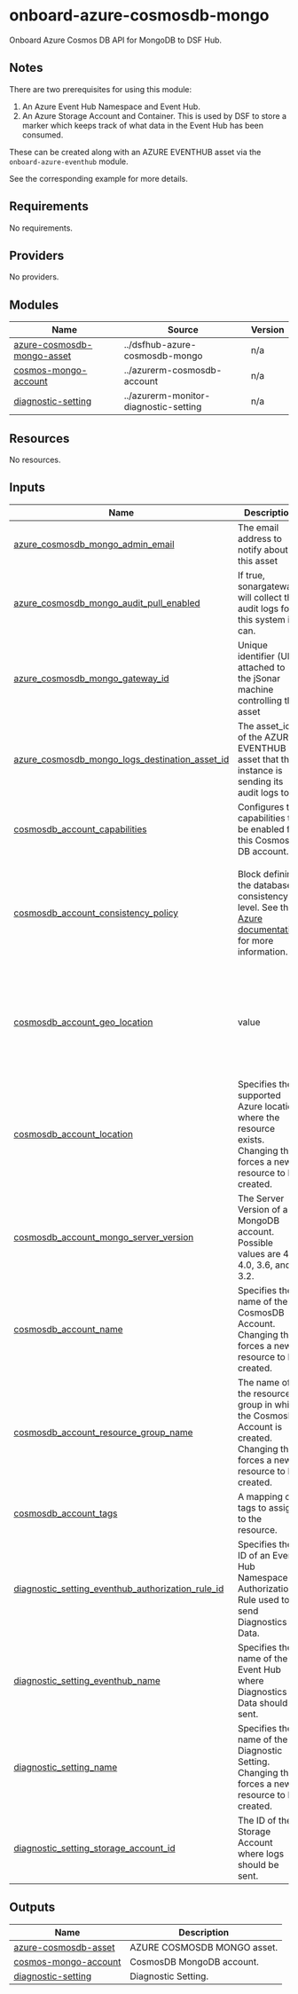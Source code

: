 # onboard-azure-cosmosdb-mongo
Onboard Azure Cosmos DB API for MongoDB to DSF Hub.

## Notes
There are two prerequisites for using this module:
1. An Azure Event Hub Namespace and Event Hub. 
2. An Azure Storage Account and Container. This is used by DSF to store a marker which keeps track of what data in the Event Hub has been consumed.

These can be created along with an AZURE EVENTHUB asset via the ``onboard-azure-eventhub`` module.

See the corresponding example for more details.

<!-- BEGIN_TF_DOCS -->
## Requirements

No requirements.

## Providers

No providers.

## Modules

| Name | Source | Version |
|------|--------|---------|
| <a name="module_azure-cosmosdb-mongo-asset"></a> [azure-cosmosdb-mongo-asset](#module\_azure-cosmosdb-mongo-asset) | ../dsfhub-azure-cosmosdb-mongo | n/a |
| <a name="module_cosmos-mongo-account"></a> [cosmos-mongo-account](#module\_cosmos-mongo-account) | ../azurerm-cosmosdb-account | n/a |
| <a name="module_diagnostic-setting"></a> [diagnostic-setting](#module\_diagnostic-setting) | ../azurerm-monitor-diagnostic-setting | n/a |

## Resources

No resources.

## Inputs

| Name | Description | Type | Default | Required |
|------|-------------|------|---------|:--------:|
| <a name="input_azure_cosmosdb_mongo_admin_email"></a> [azure\_cosmosdb\_mongo\_admin\_email](#input\_azure\_cosmosdb\_mongo\_admin\_email) | The email address to notify about this asset | `string` | n/a | yes |
| <a name="input_azure_cosmosdb_mongo_audit_pull_enabled"></a> [azure\_cosmosdb\_mongo\_audit\_pull\_enabled](#input\_azure\_cosmosdb\_mongo\_audit\_pull\_enabled) | If true, sonargateway will collect the audit logs for this system if it can. | `bool` | `false` | no |
| <a name="input_azure_cosmosdb_mongo_gateway_id"></a> [azure\_cosmosdb\_mongo\_gateway\_id](#input\_azure\_cosmosdb\_mongo\_gateway\_id) | Unique identifier (UID) attached to the jSonar machine controlling the asset | `string` | n/a | yes |
| <a name="input_azure_cosmosdb_mongo_logs_destination_asset_id"></a> [azure\_cosmosdb\_mongo\_logs\_destination\_asset\_id](#input\_azure\_cosmosdb\_mongo\_logs\_destination\_asset\_id) | The asset\_id of the AZURE EVENTHUB asset that this instance is sending its audit logs to. | `string` | n/a | yes |
| <a name="input_cosmosdb_account_capabilities"></a> [cosmosdb\_account\_capabilities](#input\_cosmosdb\_account\_capabilities) | Configures the capabilities to be enabled for this Cosmos DB account. | <pre>list(object({<br>    name = string<br>  }))</pre> | `null` | no |
| <a name="input_cosmosdb_account_consistency_policy"></a> [cosmosdb\_account\_consistency\_policy](#input\_cosmosdb\_account\_consistency\_policy) | Block defining the database consistency level. See the [Azure documentation](https://learn.microsoft.com/en-us/azure/cosmos-db/consistency-levels) for more information. | <pre>list(<br>    object(<br>      {<br>        consistency_level       = string<br>        max_interval_in_seconds = optional(number, 5)<br>        max_staleness_prefix    = optional(number)<br>      }<br>    )<br>  )</pre> | <pre>[<br>  {<br>    "consistency_level": "Session"<br>  }<br>]</pre> | no |
| <a name="input_cosmosdb_account_geo_location"></a> [cosmosdb\_account\_geo\_location](#input\_cosmosdb\_account\_geo\_location) | value | <pre>list(<br>    object(<br>      {<br>        location          = string<br>        failover_priority = number<br>        zone_redundant    = optional(bool, false)<br>      }<br>    )<br>  )</pre> | <pre>[<br>  {<br>    "failover_priority": 0,<br>    "location": "eastus",<br>    "zone_redundant": false<br>  }<br>]</pre> | no |
| <a name="input_cosmosdb_account_location"></a> [cosmosdb\_account\_location](#input\_cosmosdb\_account\_location) | Specifies the supported Azure location where the resource exists. Changing this forces a new resource to be created. | `string` | n/a | yes |
| <a name="input_cosmosdb_account_mongo_server_version"></a> [cosmosdb\_account\_mongo\_server\_version](#input\_cosmosdb\_account\_mongo\_server\_version) | The Server Version of a MongoDB account. Possible values are 4.2, 4.0, 3.6, and 3.2. | `string` | `"4.2"` | no |
| <a name="input_cosmosdb_account_name"></a> [cosmosdb\_account\_name](#input\_cosmosdb\_account\_name) | Specifies the name of the CosmosDB Account. Changing this forces a new resource to be created. | `string` | n/a | yes |
| <a name="input_cosmosdb_account_resource_group_name"></a> [cosmosdb\_account\_resource\_group\_name](#input\_cosmosdb\_account\_resource\_group\_name) | The name of the resource group in which the CosmosDB Account is created. Changing this forces a new resource to be created. | `string` | n/a | yes |
| <a name="input_cosmosdb_account_tags"></a> [cosmosdb\_account\_tags](#input\_cosmosdb\_account\_tags) | A mapping of tags to assign to the resource. | `map(string)` | `null` | no |
| <a name="input_diagnostic_setting_eventhub_authorization_rule_id"></a> [diagnostic\_setting\_eventhub\_authorization\_rule\_id](#input\_diagnostic\_setting\_eventhub\_authorization\_rule\_id) | Specifies the ID of an Event Hub Namespace Authorization Rule used to send Diagnostics Data. | `string` | n/a | yes |
| <a name="input_diagnostic_setting_eventhub_name"></a> [diagnostic\_setting\_eventhub\_name](#input\_diagnostic\_setting\_eventhub\_name) | Specifies the name of the Event Hub where Diagnostics Data should be sent. | `string` | n/a | yes |
| <a name="input_diagnostic_setting_name"></a> [diagnostic\_setting\_name](#input\_diagnostic\_setting\_name) | Specifies the name of the Diagnostic Setting. Changing this forces a new resource to be created. | `string` | n/a | yes |
| <a name="input_diagnostic_setting_storage_account_id"></a> [diagnostic\_setting\_storage\_account\_id](#input\_diagnostic\_setting\_storage\_account\_id) | The ID of the Storage Account where logs should be sent. | `string` | `null` | no |

## Outputs

| Name | Description |
|------|-------------|
| <a name="output_azure-cosmosdb-asset"></a> [azure-cosmosdb-asset](#output\_azure-cosmosdb-asset) | AZURE COSMOSDB MONGO asset. |
| <a name="output_cosmos-mongo-account"></a> [cosmos-mongo-account](#output\_cosmos-mongo-account) | CosmosDB MongoDB account. |
| <a name="output_diagnostic-setting"></a> [diagnostic-setting](#output\_diagnostic-setting) | Diagnostic Setting. |
<!-- END_TF_DOCS -->